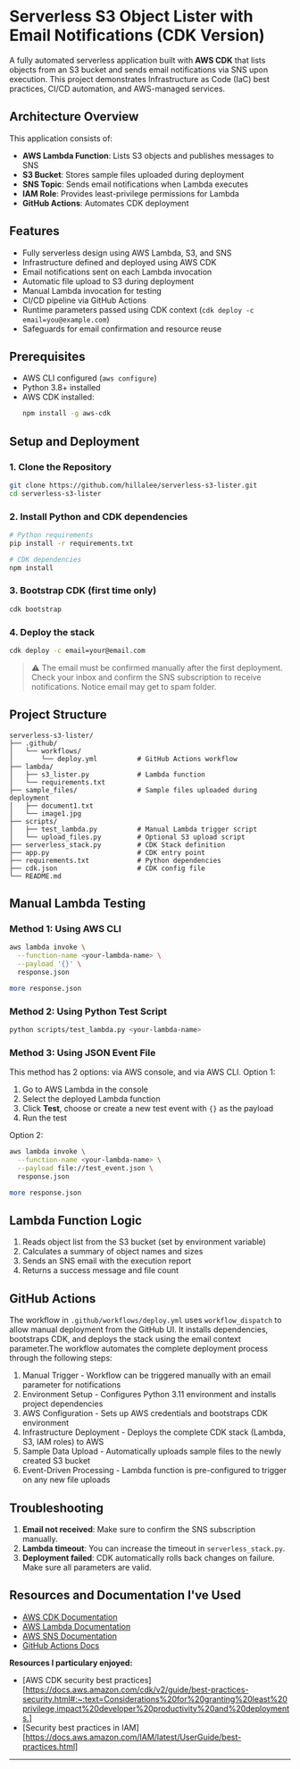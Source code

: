 # Serverless S3 Object Lister with Email Notifications (CDK Version)

A fully automated serverless application built with **AWS CDK** that lists objects from an S3 bucket and sends email notifications via SNS upon execution. This project demonstrates Infrastructure as Code (IaC) best practices, CI/CD automation, and AWS-managed services.

## Architecture Overview

This application consists of:
- **AWS Lambda Function**: Lists S3 objects and publishes messages to SNS
- **S3 Bucket**: Stores sample files uploaded during deployment
- **SNS Topic**: Sends email notifications when Lambda executes
- **IAM Role**: Provides least-privilege permissions for Lambda
- **GitHub Actions**: Automates CDK deployment

## Features

- Fully serverless design using AWS Lambda, S3, and SNS
- Infrastructure defined and deployed using AWS CDK
- Email notifications sent on each Lambda invocation
- Automatic file upload to S3 during deployment
- Manual Lambda invocation for testing
- CI/CD pipeline via GitHub Actions
- Runtime parameters passed using CDK context (`cdk deploy -c email=you@example.com`)
- Safeguards for email confirmation and resource reuse

## Prerequisites

- AWS CLI configured (`aws configure`)
- Python 3.8+ installed
- AWS CDK installed:
  ```bash
  npm install -g aws-cdk
  ```

## Setup and Deployment

### 1. Clone the Repository

```bash
git clone https://github.com/hillalee/serverless-s3-lister.git
cd serverless-s3-lister
```

### 2. Install Python and CDK dependencies

```bash
# Python requirements
pip install -r requirements.txt

# CDK dependencies
npm install
```

### 3. Bootstrap CDK (first time only)

```bash
cdk bootstrap
```

### 4. Deploy the stack

```bash
cdk deploy -c email=your@email.com
```

> ⚠️ The email must be confirmed manually after the first deployment. Check your inbox and confirm the SNS subscription to receive notifications. Notice email may get to spam folder.

## Project Structure

```
serverless-s3-lister/
├── .github/
│   └── workflows/
│       └── deploy.yml          # GitHub Actions workflow
├── lambda/
│   ├── s3_lister.py            # Lambda function
│   └── requirements.txt
├── sample_files/               # Sample files uploaded during deployment
│   ├── document1.txt
│   └── image1.jpg
├── scripts/
│   ├── test_lambda.py          # Manual Lambda trigger script
│   └── upload_files.py         # Optional S3 upload script
├── serverless_stack.py         # CDK Stack definition
├── app.py                      # CDK entry point
├── requirements.txt            # Python dependencies
├── cdk.json                    # CDK config file
└── README.md
```

## Manual Lambda Testing

### Method 1: Using AWS CLI

```bash
aws lambda invoke \
  --function-name <your-lambda-name> \
  --payload '{}' \
  response.json

more response.json
```

### Method 2: Using Python Test Script

```bash
python scripts/test_lambda.py <your-lambda-name>
```

### Method 3: Using JSON Event File
This method has 2 options: via AWS console, and via AWS CLI.
Option 1:
1. Go to AWS Lambda in the console
2. Select the deployed Lambda function
3. Click **Test**, choose or create a new test event with `{}` as the payload
4. Run the test

Option 2:

```bash
aws lambda invoke \
  --function-name <your-lambda-name> \
  --payload file://test_event.json \
  response.json

more response.json
```

## Lambda Function Logic

1. Reads object list from the S3 bucket (set by environment variable)
2. Calculates a summary of object names and sizes
3. Sends an SNS email with the execution report
4. Returns a success message and file count

## GitHub Actions

The workflow in `.github/workflows/deploy.yml` uses `workflow_dispatch` to allow manual deployment from the GitHub UI. It installs dependencies, bootstraps CDK, and deploys the stack using the email context parameter.The workflow automates the complete deployment process through the following steps:

1. Manual Trigger - Workflow can be triggered manually with an email parameter for notifications
2. Environment Setup - Configures Python 3.11 environment and installs project dependencies
3. AWS Configuration - Sets up AWS credentials and bootstraps CDK environment
4. Infrastructure Deployment - Deploys the complete CDK stack (Lambda, S3, IAM roles) to AWS
5. Sample Data Upload - Automatically uploads sample files to the newly created S3 bucket
6. Event-Driven Processing - Lambda function is pre-configured to trigger on any new file uploads

## Troubleshooting

1. **Email not received**: Make sure to confirm the SNS subscription manually.
2. **Lambda timeout**: You can increase the timeout in `serverless_stack.py`.
3. **Deployment failed**: CDK automatically rolls back changes on failure. Make sure all parameters are valid.

## Resources and Documentation I've Used

- [AWS CDK Documentation](https://docs.aws.amazon.com/cdk/)
- [AWS Lambda Documentation](https://docs.aws.amazon.com/lambda/)
- [AWS SNS Documentation](https://docs.aws.amazon.com/sns/)
- [GitHub Actions Docs](https://docs.github.com/en/actions)

**Resources I particulary enjoyed:**
- [AWS CDK security best practices] [https://docs.aws.amazon.com/cdk/v2/guide/best-practices-security.html#:~:text=Considerations%20for%20granting%20least%20privilege,impact%20developer%20productivity%20and%20deployments.]
- [Security best practices in IAM] [https://docs.aws.amazon.com/IAM/latest/UserGuide/best-practices.html]


---
